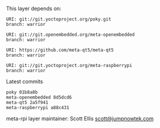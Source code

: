 This layer depends on:

    URI: git://git.yoctoproject.org/poky.git
    branch: warrior

    URI: git://git.openembedded.org/meta-openembedded
    branch: warrior

    URI: https://github.com/meta-qt5/meta-qt5
    branch: warrior

    URI: git://git.yoctoproject.org/meta-raspberrypi
    branch: warrior

Latest commits

    poky 01b8a8b
    meta-openembedded 8d5dcd6
    meta-qt5 2a5f941
    meta-raspberrypi a88c431

meta-rpi layer maintainer: Scott Ellis <scott@jumpnowtek.com>
